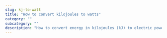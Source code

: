 ```yaml
---
slug: kj-to-watt
title: "How to convert kilojoules to watts"
category: ""
subcategory: ""
description: "How to convert energy in kilojoules (kJ) to electric power  in watts (W)."
---
```


